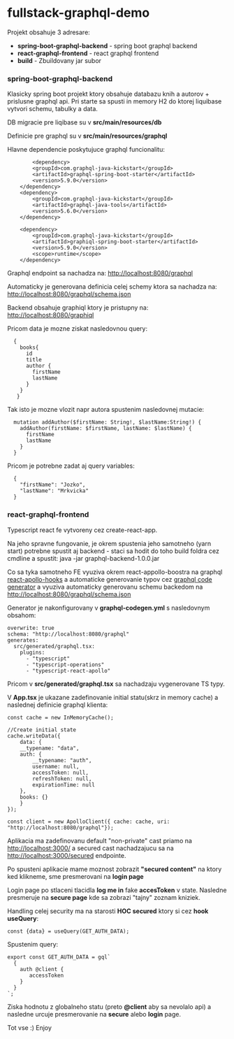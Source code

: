 # fullstack-graphql-demo

Projekt obsahuje 3 adresare:

* **spring-boot-graphql-backend** - spring boot graphql backend
* **react-graphql-frontend** - react graphql frontend
* **build** - Zbuildovany jar subor


### spring-boot-graphql-backend

Klasicky spring boot projekt ktory obsahuje databazu knih a autorov + prislusne graphql api.
Pri starte sa spusti in memory H2 do ktorej liquibase vytvori schemu, tabulky a data.

DB migracie pre liqibase su v **src/main/resources/db**

Definicie pre graphql su v **src/main/resources/graphql**

Hlavne dependencie poskytujuce graphql funcionalitu:

    		<dependency>
			<groupId>com.graphql-java-kickstart</groupId>
			<artifactId>graphql-spring-boot-starter</artifactId>
			<version>5.9.0</version>
		</dependency>
		<dependency>
			<groupId>com.graphql-java-kickstart</groupId>
			<artifactId>graphql-java-tools</artifactId>
			<version>5.6.0</version>
		</dependency>

		<dependency>
			<groupId>com.graphql-java-kickstart</groupId>
			<artifactId>graphiql-spring-boot-starter</artifactId>
			<version>5.9.0</version>
			<scope>runtime</scope>
		</dependency>

Graphql endpoint sa nachadza na: [http://localhost:8080/graphql](http://localhost:8080/graphql)

Automaticky je generovana definicia celej schemy ktora sa nachadza na: [http://localhost:8080/graphql/schema.json](http://localhost:8080/graphql/schema.json)




Backend obsahuje graphiql ktory je pristupny na: [http://localhost:8080/graphiql](http://localhost:8080/graphiql)

Pricom data je mozne ziskat nasledovnou query:

      {
        books{
          id
          title
          author {
            firstName
            lastName
          }
        }
       }

Tak isto je mozne vlozit napr autora spustenim nasledovnej mutacie:

      mutation addAuthor($firstName: String!, $lastName:String!) {
        addAuthor(firstName: $firstName, lastName: $lastName) {
          firstName
          lastName
        }
      }

Pricom je potrebne zadat aj query variables:
      
      {
        "firstName": "Jozko",
        "lastName": "Mrkvicka"
      }
      

### react-graphql-frontend

Typescript react fe vytvoreny cez create-react-app.

Na jeho spravne fungovanie, je okrem spustenia jeho samotneho (yarn start) potrebne spustit aj backend - staci sa hodit do toho build foldra cez cmdline a spustit: java -jar graphql-backend-1.0.0.jar

Co sa tyka samotneho FE vyuziva okrem react-appollo-boostra na graphql [react-apollo-hooks](https://github.com/trojanowski/react-apollo-hooks) a automaticke generovanie typov cez [graphql code generator](https://graphql-code-generator.com/) a vyuziva automaticky generovanu schemu backedom na [http://localhost:8080/graphql/schema.json](http://localhost:8080/graphql/schema.json)

Generator je nakonfigurovany v **graphql-codegen.yml** s nasledovnym obsahom:

	overwrite: true
	schema: "http://localhost:8080/graphql"
	generates:
	  src/generated/graphql.tsx:
	    plugins:
	      - "typescript"
	      - "typescript-operations"
	      - "typescript-react-apollo"
	      
Pricom v **src/generated/graphql.tsx** sa nachadzaju vygenerovane TS typy.

V **App.tsx** je ukazane zadefinovanie initial statu(skrz in memory cache) a naslednej definicie graphql klienta:

	const cache = new InMemoryCache();

	//Create initial state
	cache.writeData({
	    data: {
		__typename: "data",
		auth: {
		    __typename: "auth",
		    username: null,
		    accessToken: null,
		    refreshToken: null,
		    expirationTime: null
		},
		books: {}
	    }
	});

	const client = new ApolloClient({ cache: cache, uri: "http://localhost:8080/graphql"});
	
Aplikacia ma zadefinovanu default "non-private" cast priamo na [http://localhost:3000/](http://localhost:3000/) a secured cast nachadzajucu sa na [http://localhost:3000/secured](http://localhost:3000/secured) endpointe.

Po spusteni aplikacie mame moznost zobrazit **"secured content"** na ktory ked klikneme, sme presmerovani na **login page**

Login page po stlaceni tlacidla **log me in** fake **accesToken** v state. Nasledne presmeruje na **secure page** kde sa zobrazi "tajny" zoznam kniziek.

Handling celej security ma na starosti **HOC secured** ktory si cez **hook useQuery**:

	const {data} = useQuery(GET_AUTH_DATA);
	
Spustenim query: 

	export const GET_AUTH_DATA = gql`
	  {
	    auth @client {
	       accessToken 
	    }
	  }
	`;

Ziska hodnotu z globalneho statu (preto **@client** aby sa nevolalo api) a nasledne urcuje presmerovanie na **secure** alebo **login** page.

Tot vse :) Enjoy
	






